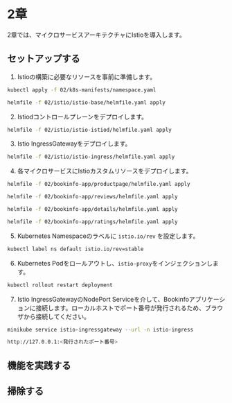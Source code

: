 # 2章

2章では、マイクロサービスアーキテクチャにIstioを導入します。

## セットアップする

1. Istioの構築に必要なリソースを事前に準備します。

```bash
kubectl apply -f 02/k8s-manifests/namespace.yaml

helmfile -f 02/istio/istio-base/helmfile.yaml apply
```

2. Istiodコントロールプレーンをデプロイします。

```bash
helmfile -f 02/istio/istio-istiod/helmfile.yaml apply
```

3. Istio IngressGatewayをデプロイします。

```bash
helmfile -f 02/istio/istio-ingress/helmfile.yaml apply
```

4. 各マイクロサービスにIstioカスタムリソースをデプロイします。

```bash
helmfile -f 02/bookinfo-app/productpage/helmfile.yaml apply

helmfile -f 02/bookinfo-app/reviews/helmfile.yaml apply

helmfile -f 02/bookinfo-app/details/helmfile.yaml apply

helmfile -f 02/bookinfo-app/ratings/helmfile.yaml apply
```

5. Kubernetes Namespaceのラベルに `istio.io/rev` を設定します。

```bash
kubectl label ns default istio.io/rev=stable
```

6. Kubernetes Podをロールアウトし、`istio-proxy`をインジェクションします。

```bash
kubectl rollout restart deployment
```

7. Istio IngressGatewayのNodePort Serviceを介して、Bookinfoアプリケーションに接続します。ローカルホストでポート番号が発行されるため、ブラウザから接続してください。

```bash
minikube service istio-ingressgateway --url -n istio-ingress

http://127.0.0.1:<発行されたポート番号>
```

## 機能を実践する

## 掃除する
